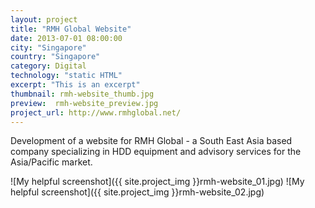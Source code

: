 ```yaml
---
layout: project
title: "RMH Global Website"
date: 2013-07-01 08:00:00
city: "Singapore"
country: "Singapore"
category: Digital
technology: "static HTML"
excerpt: "This is an excerpt"
thumbnail: rmh-website_thumb.jpg
preview:  rmh-website_preview.jpg
project_url: http://www.rmhglobal.net/
---
```


Development of a website for RMH Global - a South East Asia based company specializing in HDD equipment and advisory services for the Asia/Pacific market.

![My helpful screenshot]({{ site.project_img }}rmh-website_01.jpg)
![My helpful screenshot]({{ site.project_img }}rmh-website_02.jpg)
